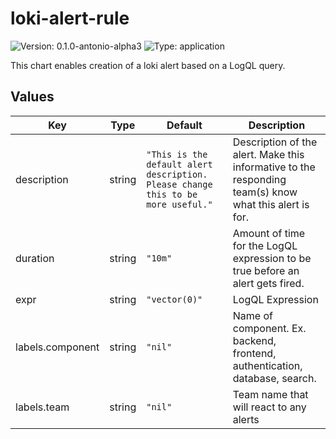 # loki-alert-rule

![Version: 0.1.0-antonio-alpha3](https://img.shields.io/badge/Version-0.1.0--antonio--alpha3-informational?style=flat-square) ![Type: application](https://img.shields.io/badge/Type-application-informational?style=flat-square)

This chart enables creation of a loki alert based on a LogQL query.

## Values

| Key | Type | Default | Description |
|-----|------|---------|-------------|
| description | string | `"This is the default alert description. Please change this to be more useful."` | Description of the alert. Make this informative to the responding team(s) know what this alert is for. |
| duration | string | `"10m"` | Amount of time for the LogQL expression to be true before an alert gets fired. |
| expr | string | `"vector(0)"` | LogQL Expression |
| labels.component | string | `"nil"` | Name of component. Ex. backend, frontend, authentication, database, search. |
| labels.team | string | `"nil"` | Team name that will react to any alerts |
